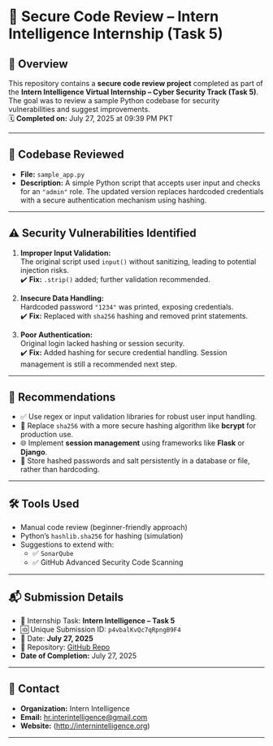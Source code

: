# 🔐 Secure Code Review – Intern Intelligence Internship (Task 5)

## 🎯 Overview
This repository contains a **secure code review project** completed as part of the **Intern Intelligence Virtual Internship – Cyber Security Track (Task 5)**.  
The goal was to review a sample Python codebase for security vulnerabilities and suggest improvements.  
🗓️ **Completed on:** July 27, 2025 at 09:39 PM PKT

---

## 📝 Codebase Reviewed

- **File:** `sample_app.py`  
- **Description:** A simple Python script that accepts user input and checks for an `"admin"` role. The updated version replaces hardcoded credentials with a secure authentication mechanism using hashing.

---

## ⚠️ Security Vulnerabilities Identified

1. **Improper Input Validation:**  
   The original script used `input()` without sanitizing, leading to potential injection risks.  
   ✔️ **Fix:** `.strip()` added; further validation recommended.

2. **Insecure Data Handling:**  
   Hardcoded password `"1234"` was printed, exposing credentials.  
   ✔️ **Fix:** Replaced with `sha256` hashing and removed print statements.

3. **Poor Authentication:**  
   Original login lacked hashing or session security.  
   ✔️ **Fix:** Added hashing for secure credential handling. Session management is still a recommended next step.

---

## 🌟 Recommendations

- ✅ Use regex or input validation libraries for robust user input handling.
- 🔐 Replace `sha256` with a more secure hashing algorithm like **bcrypt** for production use.
- 🌐 Implement **session management** using frameworks like **Flask** or **Django**.
- 📁 Store hashed passwords and salt persistently in a database or file, rather than hardcoding.

---

## 🛠️ Tools Used

- Manual code review (beginner-friendly approach)
- Python’s `hashlib.sha256` for hashing (simulation)
- Suggestions to extend with:
  - ✅ `SonarQube`
  - ✅ GitHub Advanced Security Code Scanning

---

## 📬 Submission Details

- 🔖 Internship Task: **Intern Intelligence – Task 5**
- 🆔 Unique Submission ID: `p4vbalKvQc7qRpngB9F4`
- 📅 Date: **July 27, 2025**
- 🔗 Repository: [GitHub Repo](https://github.com/Iqra-Junejo/InternIntelligence-SecureCodeReview)
- **Date of Completion:** July 27, 2025

---

## 📧 Contact

- **Organization:** Intern Intelligence  
- **Email:** hr.interintelligence@gmail.com  
- **Website:** (http://internintelligence.org)

---
